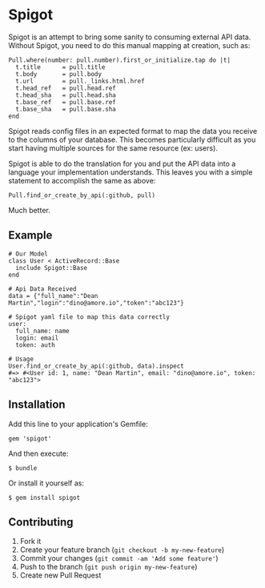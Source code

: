 # Spigot

Spigot is an attempt to bring some sanity to consuming external API data. Without Spigot, you need
to do this manual mapping at creation, such as:

    Pull.where(number: pull.number).first_or_initialize.tap do |t|
      t.title      = pull.title
      t.body       = pull.body
      t.url        = pull._links.html.href
      t.head_ref   = pull.head.ref
      t.head_sha   = pull.head.sha
      t.base_ref   = pull.base.ref
      t.base_sha   = pull.base.sha
    end

Spigot reads config files in an expected format to map the data you receive to the columns of your database.
This becomes particularly difficult as you start having multiple sources for the same resource (ex: users).

Spigot is able to do the translation for you and put the API data into a language your implementation understands.
This leaves you with a simple statement to accomplish the same as above:

    Pull.find_or_create_by_api(:github, pull)

Much better.

## Example

    # Our Model
    class User < ActiveRecord::Base
      include Spigot::Base
    end

    # Api Data Received
    data = {"full_name":"Dean Martin","login":"dino@amore.io","token":"abc123"}

    # Spigot yaml file to map this data correctly
    user:
      full_name: name
      login: email
      token: auth

    # Usage
    User.find_or_create_by_api(:github, data).inspect
    #=> #<User id: 1, name: "Dean Martin", email: "dino@amore.io", token: "abc123">

## Installation

Add this line to your application's Gemfile:

    gem 'spigot'

And then execute:

    $ bundle

Or install it yourself as:

    $ gem install spigot

## Contributing

1. Fork it
2. Create your feature branch (`git checkout -b my-new-feature`)
3. Commit your changes (`git commit -am 'Add some feature'`)
4. Push to the branch (`git push origin my-new-feature`)
5. Create new Pull Request
